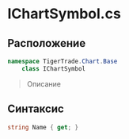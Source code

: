 
# IChartSymbol.cs
## Расположение
```csharp
namespace TigerTrade.Chart.Base  
    class IChartSymbol
```

> Описание

## Синтаксис
```csharp
string Name { get; }
```
